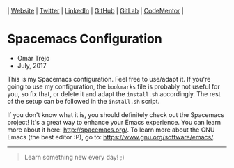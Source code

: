 
| [Website](https://www.otrenav.com) | [Twitter](https://www.twitter.com/otrenav) | [LinkedIn](https://www.linkedin.com/in/otrenav/) | [GitHub](https://github.com/otrenav) | [GitLab](https://gitlab.com/otrenav) | [CodeMentor](https://www.codementor.io/otrenav) |

# Spacemacs Configuration

- Omar Trejo
- July, 2017

This is my Spacemacs configuration. Feel free to use/adapt it. If you're going
to use my configuration, the `bookmarks` file is probably not useful for you, so
fix that, or delete it and adapt the `install.sh` accordingly. The rest of the
setup can be followed in the `install.sh` script.

If you don't know what it is, you should definitely check out the Spacemacs
project! It's a great way to enhance your Emacs experience. You can learn more
about it here: http://spacemacs.org/. To learn more about the GNU Emacs (the
best editor :P), go to: https://www.gnu.org/software/emacs/.

---

> Learn something new every day! ;)
